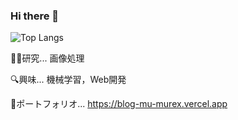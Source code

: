 ### Hi there 👋

![Top Langs](https://github-readme-stats.vercel.app/api/top-langs/?username=Ilekaede&layout=compact)


👨‍💻研究... 画像処理

🔍興味... 機械学習，Web開発

🌟ポートフォリオ... https://blog-mu-murex.vercel.app

<!--
**Ilekaede/Ilekaede** is a ✨ _special_ ✨ repository because its `README.md` (this file) appears on your GitHub profile.

Here are some ideas to get you started:

- 🔭 I’m currently working on ...
- 🌱 I’m currently learning ...
- 👯 I’m looking to collaborate on ...
- 🤔 I’m looking for help with ...
- 💬 Ask me about ...
- 📫 How to reach me: ...
- 😄 Pronouns: ...
- ⚡ Fun fact: ...
-->
